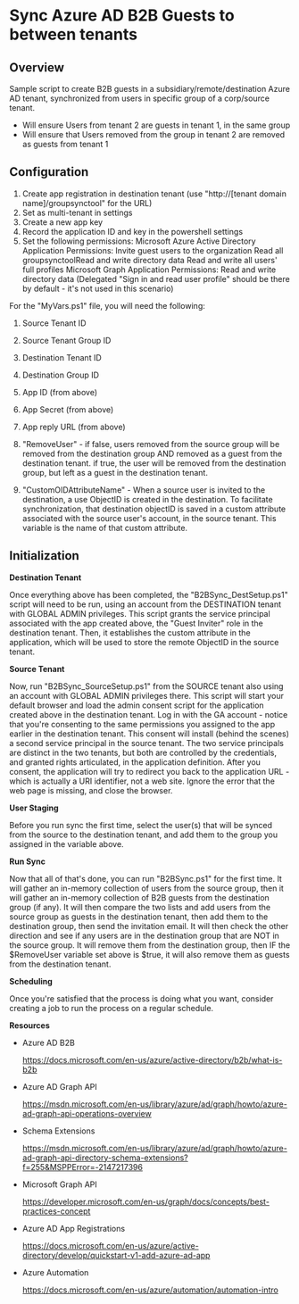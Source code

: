 # Sync Azure AD B2B Guests to between tenants

## Overview

Sample script to create B2B guests in a subsidiary/remote/destination Azure AD tenant, synchronized from
users in specific group of a corp/source tenant.

* Will ensure Users from tenant 2 are guests in tenant 1, in the same group
* Will ensure that Users removed from the group in tenant 2 are removed as guests from tenant 1

## Configuration

1. Create app registration in destination tenant (use "http://[tenant domain name]/groupsynctool" for the URL)
2. Set as multi-tenant in settings
3. Create a new app key
4. Record the application ID and key in the powershell settings
5. Set the following permissions:
	Microsoft Azure Active Directory
		Application Permissions:
			Invite guest users to the organization
			Read all groupsynctoolRead and write directory data
			Read and write all users' full profiles
	Microsoft Graph
		Application Permissions:
			Read and write directory data
		(Delegated "Sign in and read user profile" should be there
			by default - it's not used in this scenario)

For the "MyVars.ps1" file, you will need the following:
1. Source Tenant ID
2. Source Tenant Group ID
3. Destination Tenant ID
4. Destination Group ID

5. App ID (from above)
6. App Secret (from above)
7. App reply URL (from above)

8. "RemoveUser" - if false, users removed from the source group will be removed 
	from the destination group AND removed as a guest from the destination tenant.
	if true, the user will be removed from the destination group, but left as a guest
	in the destination tenant.
	
9. "CustomOIDAttributeName" - When a source user is invited to the destination, a use ObjectID is created in the destination.
	To facilitate synchronization, that destination objectID is saved in a custom attribute associated with the source user's account,
	in the source tenant. This variable is the name of that custom attribute.
	
## Initialization

__Destination Tenant__

Once everything above has been completed, the "B2BSync_DestSetup.ps1" script will need to be run, using an account from the DESTINATION tenant with GLOBAL ADMIN privileges. This script grants the service principal associated with the app created above, the "Guest Inviter" role in the destination tenant. Then, it establishes the custom attribute in the application, which will be used to store the remote ObjectID in the source tenant.

__Source Tenant__

Now, run "B2BSync_SourceSetup.ps1" from the SOURCE tenant also using an account with GLOBAL ADMIN privileges there. This script will start your default browser and load the admin consent script for the application created above in the destination tenant. Log in with the GA account - notice that you're consenting to the same permissions you assigned to the app earlier in the destination tenant. This consent will install (behind the scenes) a second service principal in the source tenant. The two service principals are distinct in the two tenants, but both are controlled by the credentials, and granted rights articulated, in the application definition. After you consent, the application will try to redirect you back to the application URL - which is actually a URI identifier, not a web site. Ignore the error that the web page is missing, and close the browser.

__User Staging__

Before you run sync the first time, select the user(s) that will be synced from the source to the destination tenant, and add them to the group you assigned in the variable above.

__Run Sync__

Now that all of that's done, you can run "B2BSync.ps1" for the first time. It will gather an in-memory collection of users from the source group, then it will gather an in-memory collection of B2B guests from the destination group (if any). It will then compare the two lists and add users from the source group as guests in the destination tenant, then add them to the destination group, then send the invitation email. It will then check the other direction and see if any users are in the destination group that are NOT in the source group. It will remove them from the destination group, then IF the $RemoveUser variable set above is $true, it will also remove them as guests from the destination tenant.

__Scheduling__

Once you're satisfied that the process is doing what you want, consider creating a job to run the process on a regular schedule.

__Resources__

* Azure AD B2B

	https://docs.microsoft.com/en-us/azure/active-directory/b2b/what-is-b2b

* Azure AD Graph API

	https://msdn.microsoft.com/en-us/library/azure/ad/graph/howto/azure-ad-graph-api-operations-overview

* Schema Extensions

	https://msdn.microsoft.com/en-us/library/azure/ad/graph/howto/azure-ad-graph-api-directory-schema-extensions?f=255&MSPPError=-2147217396
	
* Microsoft Graph API

	https://developer.microsoft.com/en-us/graph/docs/concepts/best-practices-concept

* Azure AD App Registrations

	https://docs.microsoft.com/en-us/azure/active-directory/develop/quickstart-v1-add-azure-ad-app

* Azure Automation

	https://docs.microsoft.com/en-us/azure/automation/automation-intro


